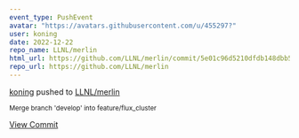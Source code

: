 ```yaml
---
event_type: PushEvent
avatar: "https://avatars.githubusercontent.com/u/455297?"
user: koning
date: 2022-12-22
repo_name: LLNL/merlin
html_url: https://github.com/LLNL/merlin/commit/5e01c96d5210dfdb148dbb51750439ab6c731285
repo_url: https://github.com/LLNL/merlin
---
```


<a href='https://github.com/koning' target='_blank'>koning</a> pushed to <a href='https://github.com/LLNL/merlin' target='_blank'>LLNL/merlin</a>

<small>Merge branch 'develop' into feature/flux_cluster</small>

<a href='https://github.com/LLNL/merlin/commit/5e01c96d5210dfdb148dbb51750439ab6c731285' target='_blank'>View Commit</a>